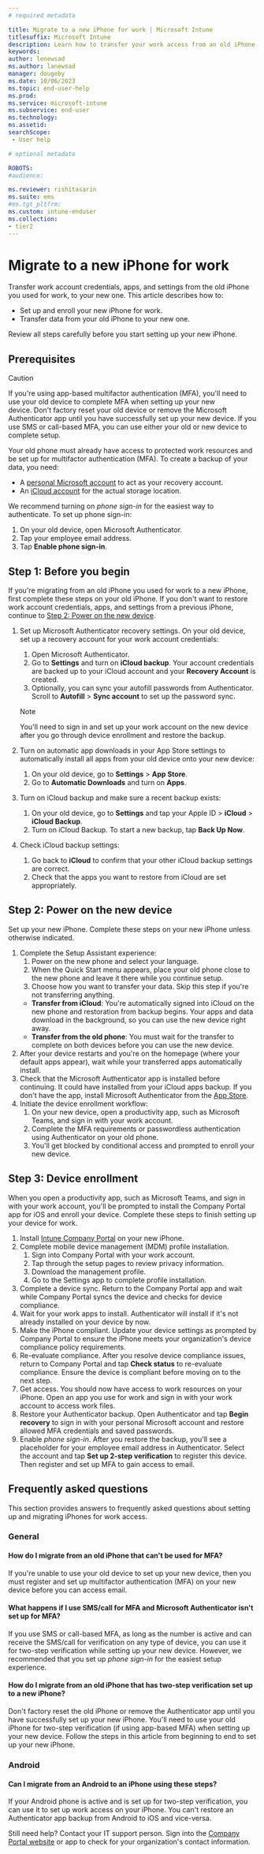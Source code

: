 ```yaml
---
# required metadata

title: Migrate to a new iPhone for work | Microsoft Intune
titlesuffix: Microsoft Intune
description: Learn how to transfer your work access from an old iPhone to a new iPhone. 
keywords:
author: lenewsad
ms.author: lanewsad
manager: dougeby
ms.date: 10/06/2023
ms.topic: end-user-help
ms.prod:
ms.service: microsoft-intune
ms.subservice: end-user
ms.technology:
ms.assetid: 
searchScope:
 - User help

# optional metadata

ROBOTS:  
#audience:

ms.reviewer: rishitasarin  
ms.suite: ems
#ms.tgt_pltfrm:
ms.custom: intune-enduser
ms.collection:
- tier2
---
```


# Migrate to a new iPhone for work   

Transfer work account credentials, apps, and settings from the old iPhone you used for work, to your new one. This article describes how to:     

* Set up and enroll your new iPhone for work. 
* Transfer data from your old iPhone to your new one. 

Review all steps carefully before you start setting up your new iPhone.   

## Prerequisites  
> [!CAUTION]
> If you're using app-based multifactor authentication (MFA), you'll need to use your old device to complete MFA when setting up your new device. Don't factory reset your old device or remove the Microsoft Authenticator app until you have successfully set up your new device. If you use SMS or call-based MFA, you can use either your old or new device to complete setup. 

Your old phone must already have access to protected work resources and be set up for multifactor authentication (MFA). To create a backup of your data, you need:
* A [personal Microsoft account](https://account.microsoft.com/account) to act as your recovery account.
* An [iCloud account](https://www.icloud.com/) for the actual storage location. 

We recommend turning on *phone sign-in* for the easiest way to authenticate. To set up phone sign-in:  
  1. On your old device, open Microsoft Authenticator.  
  2. Tap your employee email address. 
  3. Tap **Enable phone sign-in**.  

## Step 1: Before you begin  

If you're migrating from an old iPhone you used for work to a new iPhone, first complete these steps on your old iPhone. If you don't want to restore work account credentials, apps, and settings from a previous iPhone, continue to [Step 2: Power on the new device](set-up-migrate-iphone-for-work.md#step-2-power-on-the-new-device).       

1. Set up Microsoft Authenticator recovery settings. On your old device, set up a recovery account for your work account credentials:    
    1. Open Microsoft Authenticator.
    2. Go to **Settings** and turn on **iCloud backup**. Your account credentials are backed up to your iCloud account and your **Recovery Account** is created.       
    3. Optionally, you can sync your autofill passwords from Authenticator. Scroll to **Autofill** > **Sync account** to set up the password sync.  

    > [!NOTE]
    > You'll need to sign in and set up your work account on the new device after you go through device enrollment and restore the backup.    

2. Turn on automatic app downloads in your App Store settings to automatically install all apps from your old device onto your new device:   
    1. On your old device, go to **Settings** > **App Store**. 
    2. Go to **Automatic Downloads** and turn on **Apps**.  

3. Turn on iCloud backup and make sure a recent backup exists:  
   1. On your old device, go to **Settings** and tap your Apple ID > **iCloud** > **iCloud Backup**. 
   2. Turn on iCloud Backup. To start a new backup, tap **Back Up Now**. 

4. Check iCloud backup settings:
   1. Go back to **iCloud** to confirm that your other iCloud backup settings are correct.  
   2. Check that the apps you want to restore from iCloud are set appropriately.       

## Step 2: Power on the new device  
Set up your new iPhone. Complete these steps on your new iPhone unless otherwise indicated.   

1. Complete the Setup Assistant experience:    
    1. Power on the new phone and select your language. 
    2. When the Quick Start menu appears, place your old phone close to the new phone and leave it there while you continue setup.  
    3. Choose how you want to transfer your data. Skip this step if you're not transferring anything.  
      * **Transfer from iCloud**: You're automatically signed into iCloud on the new phone and restoration from backup begins. Your apps and data download in the background, so you can use the new device right away.  
      * **Transfer from the old phone**: You must wait for the transfer to complete on both devices before you can use the new device.  
2. After your device restarts and you're on the homepage (where your default apps appear), wait while your transferred apps automatically install.   
3. Check that the Microsoft Authenticator app is installed before continuing. It could have installed from your iCloud apps backup. If you don't have the app, install Microsoft Authenticator from the [App Store](https://apps.apple.com/us/app/microsoft-authenticator/id983156458).  
4. Initiate the device enrollment workflow:   
    1. On your new device, open a productivity app, such as Microsoft Teams, and sign in with your work account.  
    2. Complete the MFA requirements or passwordless authentication using Authenticator on your old phone. 
    3. You'll get blocked by conditional access and prompted to enroll your new device.     

## Step 3: Device enrollment  
When you open a productivity app, such as Microsoft Teams, and sign in with your work account, you'll be prompted to install the Company Portal app for iOS and enroll your device. Complete these steps to finish setting up your device for work.   

1. Install [Intune Company Portal](https://apps.apple.com/us/app/intune-company-portal/id719171358) on your new iPhone.   
2. Complete mobile device management (MDM) profile installation. 
   1. Sign into Company Portal with your work account. 
   2. Tap through the setup pages to review privacy information. 
   3. Download the management profile. 
   4. Go to the Settings app to complete profile installation. 
3. Complete a device sync. Return to the Company Portal app and wait while Company Portal syncs the device and checks for device compliance. 
4. Wait for your work apps to install. Authenticator will install if it's not already installed on your device by now.  
5. Make the iPhone compliant. Update your device settings as prompted by Company Portal to ensure the iPhone meets your organization's device compliance policy requirements.  
6. Re-evaluate compliance. After you resolve device compliance issues, return to Company Portal and tap **Check status** to re-evaluate compliance. Ensure the device is compliant before moving on to the next step.  
7. Get access. You should now have access to work resources on your iPhone. Open an app you use for work and sign in with your work account to access work files.  
8. Restore your Authenticator backup. Open Authenticator and tap **Begin recovery** to sign in with your personal Microsoft account and restore allowed MFA credentials and saved passwords. 
9. Enable *phone sign-in*. After you restore the backup, you'll see a placeholder for your employee email address in Authenticator. Select the account and tap **Set up 2-step verification** to register this device. Then register and set up MFA to gain access to email. 

## Frequently asked questions 
This section provides answers to frequently asked questions about setting up and migrating iPhones for work access. 

### General  

#### How do I migrate from an old iPhone that can't be used for MFA? 
If you're unable to use your old device to set up your new device, then you must register and set up multifactor authentication (MFA) on your new device before you can access email. 

#### What happens if I use SMS/call for MFA and Microsoft Authenticator isn't set up for MFA?  
If you use SMS or call-based MFA, as long as the number is active and can receive the SMS/call for verification on any type of device, you can use it for two-step verification while setting up your new device. However, we recommended that you set up *phone sign-in* for the easiest setup experience. 
 
#### How do I migrate from an old iPhone that has two-step verification set up to a new iPhone? 
Don't factory reset the old iPhone or remove the Authenticator app until you have successfully set up your new iPhone. You'll need to use your old iPhone for two-step verification (if using app-based MFA) when setting up your new device. Follow the steps in this article from beginning to end to set up your new iPhone.  

### Android

#### Can I migrate from an Android to an iPhone using these steps?  
If your Android phone is active and is set up for two-step verification, you can use it to set up work access on your iPhone. You can't restore an Authenticator app backup from Android to iOS and vice-versa. 

Still need help? Contact your IT support person. Sign into the [Company Portal website](https://go.microsoft.com/fwlink/?linkid=2010980) or app to check for your organization's contact information.    
